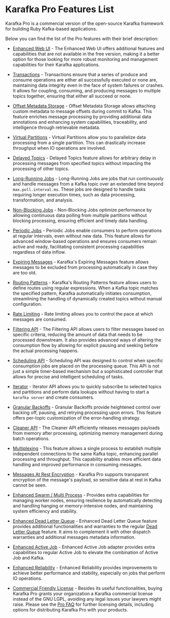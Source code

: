# Karafka Pro Features List

Karafka Pro is a commercial version of the open-source Karafka framework for building Ruby Kafka-based applications.

Below you can find the list of the Pro features with their brief description:

- [Enhanced Web UI](Pro-Web-UI) - The Enhanced Web UI offers additional features and capabilities that are not available in the free version, making it a better option for those looking for more robust monitoring and management capabilities for their Karafka applications.

- [Transactions](Pro-Transactions) - Transactions ensure that a series of produce and consume operations are either all successfully executed or none are, maintaining data integrity even in the face of system failures or crashes. It allows for coupling, consuming, and producing messages to multiple topics together, ensuring that either all succeed or none.

- [Offset Metadata Storage](Pro-Offset-Metadata-Storage) - Offset Metadata Storage allows attaching custom metadata to message offsets during commit to Kafka. This feature enriches message processing by providing additional data annotations and enhancing system capabilities, traceability, and intelligence through retrievable metadata.

- [Virtual Partitions](Pro-Virtual-Partitions) - Virtual Partitions allow you to parallelize data processing from a single partition. This can drastically increase throughput when IO operations are involved.

- [Delayed Topics](Pro-Delayed-Topics) - Delayed Topics feature allows for arbitrary delay in processing messages from specified topics without impacting the processing of other topics.

- [Long-Running Jobs](Pro-Long-Running-Jobs) - Long-Running Jobs are jobs that run continuously and handle messages from a Kafka topic over an extended time beyond `max.poll.interval.ms`. These jobs are designed to handle tasks requiring longer execution times, such as data processing, transformation, and analysis.

- [Non-Blocking Jobs](Pro-Non-Blocking-Jobs) - Non-Blocking Jobs optimize performance by allowing continuous data polling from multiple partitions without blocking processing, ensuring efficient and timely data handling.

- [Periodic Jobs](Pro-Periodic-Jobs) - Periodic Jobs enable consumers to perform operations at regular intervals, even without new data. This feature allows for advanced window-based operations and ensures consumers remain active and ready, facilitating consistent processing capabilities regardless of data inflow.

- [Expiring Messages](Pro-Expiring-Messages) - Karafka's Expiring Messages feature allows messages to be excluded from processing automatically in case they are too old.

- [Routing Patterns](Pro-Routing-Patterns) - Karafka's Routing Patterns feature allows users to define routes using regular expressions. When a Kafka topic matches the specified pattern, Karafka automatically initiates consumption, streamlining the handling of dynamically created topics without manual configuration.

- [Rate Limiting](Pro-Rate-Limiting) - Rate limiting allows you to control the pace at which messages are consumed.

- [Filtering API](Pro-Filtering-API) - The Filtering API allows users to filter messages based on specific criteria, reducing the amount of data that needs to be processed downstream. It also provides advanced ways of altering the consumption flow by allowing for explicit pausing and seeking before the actual processing happens.

- [Scheduling API](Pro-Scheduling-API) - Scheduling API was designed to control when specific consumption jobs are placed on the processing queue. This API is not just a simple timer-based mechanism but a sophisticated controller that allows for precise and intelligent scheduling of tasks.

- [Iterator](Pro-Iterator-API) - Iterator API allows you to quickly subscribe to selected topics and partitions and perform data lookups without having to start a `karafka server` and create consumers.

- [Granular Backoffs](Pro-Granular-Backoffs) - Granular Backoffs provide heightened control over backing off, pausing, and retrying processing upon errors. This feature offers per-topic customization of the error-handling strategy.

- [Cleaner API](Pro-Cleaner-API) - The Cleaner API efficiently releases messages payloads from memory after processing, optimizing memory management during batch operations.

- [Multiplexing](Pro-Multiplexing) - This feature allows a single process to establish multiple independent connections to the same Kafka topic, enhancing parallel processing and throughput. This capability enables more efficient data handling and improved performance in consuming messages.

- [Messages At Rest Encryption](Pro-Messages-At-Rest-Encryption) - Karafka Pro supports transparent encryption of the message's payload, so sensitive data at rest in Kafka cannot be seen.

- [Enhanced Swarm / Multi Process](Pro-Enhanced-Swarm-Multi-Process) - Provides extra capabilities for managing worker nodes, ensuring resilience by automatically detecting and handling hanging or memory-intensive nodes, and maintaining system efficiency and stability.

- [Enhanced Dead Letter Queue](Pro-Enhanced-Dead-Letter-Queue) - Enhanced Dead Letter Queue feature provides additional functionalities and warranties to the regular [Dead Letter Queue](Pro-Enhanced-Dead-Letter-Queue) feature. It aims to complement it with other dispatch warranties and additional messages metadata information.

- [Enhanced Active Job](Pro-Enhanced-Active-Job) - Enhanced Active Job adapter provides extra capabilities to regular Active Job to elevate the combination of Active Job and Kafka.

- [Enhanced Reliability](Pro-Enhanced-Reliability) - Enhanced Reliability provides improvements to achieve better performance and stability, especially on jobs that perform IO operations.

- [Commercial Friendly License](https://github.com/karafka/karafka/blob/master/LICENSE-COMM) - Besides its useful functionalities, buying Karafka Pro grants your organization a Karafka commercial license instead of the GNU LGPL, avoiding any legal issues your lawyers might raise. Please see the [Pro FAQ](/docs/Pro-FAQ) for further licensing details, including options for distributing Karafka Pro with your products.
